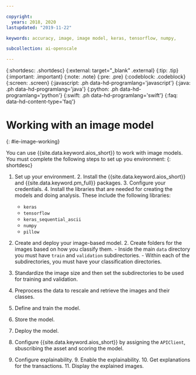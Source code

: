 ```yaml
---

copyright:
  years: 2018, 2020
lastupdated: "2019-11-22"

keywords: accuracy, image, image model, keras, tensorflow, numpy, 

subcollection: ai-openscale

---
```


{:shortdesc: .shortdesc}
{:external: target="_blank" .external}
{:tip: .tip}
{:important: .important}
{:note: .note}
{:pre: .pre}
{:codeblock: .codeblock}
{:screen: .screen}
{:javascript: .ph data-hd-programlang='javascript'}
{:java: .ph data-hd-programlang='java'}
{:python: .ph data-hd-programlang='python'}
{:swift: .ph data-hd-programlang='swift'}
{:faq: data-hd-content-type='faq'}


# Working with an image model
{: #ie-image-working}

You can use {{site.data.keyword.aios_short}} to work with image models. You must complete the following steps to set up you environment:
{: shortdesc}

1. Set up your environment.
   2. Install the {{site.data.keyword.aios_short}} and {{site.data.keyword.pm_full}} packages.
   3. Configure your credentials.
   4. Install the libraries that are needed for creating the models and doing analysis. These include the following libraries:
      - `keras`
      - `tensorflow`
      - `keras_sequential_ascii`
      - `numpy`
      - `pillow`

1. Create and deploy your image-based model.
   2. Create folders for the images based on how you classify them.
       - Inside the main `data` directory you must have `train` and `validation` subdirectories.
       - Within each of the subdirectories, you must have your classification directories.
  2. Standardize the image size and then set the subdirectories to be used for training and validation.
  3. Preprocess the data to rescale and retrieve the images and their classes.
  4. Define and train the model.
  5. Store the model.
  6. Deploy the model.

7. Configure {{site.data.keyword.aios_short}} by assigning the `APIClient`, sbuscribing the asset and scoring the model.
8. Configure explainability.
   9. Enable the explainability.
   10. Get explanations for the transactions.
   11. Display the explained images. 

